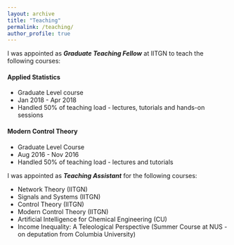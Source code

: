```yaml
---
layout: archive
title: "Teaching"
permalink: /teaching/
author_profile: true
---
```


I was appointed as ***Graduate Teaching Fellow*** at IITGN to teach the following courses:

#### Applied Statistics
- Graduate Level course
- Jan 2018 - Apr 2018
- Handled 50% of teaching load - lectures, tutorials and hands-on sessions

#### Modern Control Theory
- Graduate Level Course
- Aug 2016 - Nov 2016
- Handled 50% of teaching load - lectures and tutorials

I was appointed as ***Teaching Assistant*** for the following courses:
- Network Theory (IITGN)
- Signals and Systems (IITGN)
- Control Theory (IITGN)
- Modern Control Theory (IITGN)
- Artificial Intelligence for Chemical Engineering (CU)
- Income Inequality: A Teleological Perspective (Summer Course at NUS - on deputation from Columbia University)